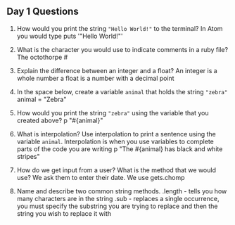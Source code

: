 ## Day 1 Questions

1. How would you print the string `"Hello World!"` to the terminal?
  In Atom you would type
    puts '"Hello World!"'

1. What is the character you would use to indicate comments in a ruby file?
  The octothorpe #

1. Explain the difference between an integer and a float?
  An integer is a whole number a float is a number with a decimal point

1. In the space below, create a variable `animal` that holds the string `"zebra"`
  animal = "Zebra"

1. How would you print the string `"zebra"` using the variable that you created above?
  p "#{animal}"

1. What is interpolation? Use interpolation to print a sentence using the variable `animal`.
  Interpolation is when you use variables to complete parts of the code you are writing
    p "The #{animal} has black and white stripes"

1. How do we get input from a user? What is the method that we would use?
  We ask them to enter their date. We use gets.chomp

1. Name and describe two common string methods.
  .length - tells you how many characters are in the string
  .sub - replaces a single occurrence, you must specify the substring you are trying to replace and then the string you wish to replace it with
